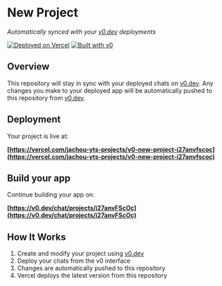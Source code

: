 # New Project

*Automatically synced with your [v0.dev](https://v0.dev) deployments*

[![Deployed on Vercel](https://img.shields.io/badge/Deployed%20on-Vercel-black?style=for-the-badge&logo=vercel)](https://vercel.com/jachou-yts-projects/v0-new-project-i27anvfscoc)
[![Built with v0](https://img.shields.io/badge/Built%20with-v0.dev-black?style=for-the-badge)](https://v0.dev/chat/projects/i27anvFScOc)

## Overview

This repository will stay in sync with your deployed chats on [v0.dev](https://v0.dev).
Any changes you make to your deployed app will be automatically pushed to this repository from [v0.dev](https://v0.dev).

## Deployment

Your project is live at:

**[https://vercel.com/jachou-yts-projects/v0-new-project-i27anvfscoc](https://vercel.com/jachou-yts-projects/v0-new-project-i27anvfscoc)**

## Build your app

Continue building your app on:

**[https://v0.dev/chat/projects/i27anvFScOc](https://v0.dev/chat/projects/i27anvFScOc)**

## How It Works

1. Create and modify your project using [v0.dev](https://v0.dev)
2. Deploy your chats from the v0 interface
3. Changes are automatically pushed to this repository
4. Vercel deploys the latest version from this repository
